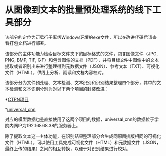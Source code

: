 
# 从图像到文本的批量预处理系统的线下工具部分

该部分的定位为可运行于离线Windows环境的exe文件，所以在改进代码后请查看打包文档进行部署。

该部分的主体功能为检索目标文件夹下的目标格式的文件，包含图像文件（JPG, PNG, BMP, TIF, GIF）和包含图像的文档（PDF），并将目标文件中图像中的文本提取或者识别出来进行整理得到元数据文件（JSON）、参考文本（TXT）、可视化文件（HTML），供线上分析、阅读和文档内容校对。

该部分分为文件预处理、文本检测、文本识别和识别结果整理四个部分，其中的文本检测和文本识别分别为对以下两个项目的封装改进：

*[CTPN项目](https://github.com/eragonruan/text-detection-ctpn)

*[universal_cnn](https://github.com/NJUOCR/universal_cnn)

对应的模型数据也是直接使用了这两个项目的数据，universal_cnn的数据位于学院内网IP为192.168.68.38的服务器上。

除了提取文本这一主体功能，在识别结果整理部分会生成同原图排版相同的可视化文件（HTML），可以使用工具完成可视化文件（HTML）和元数据文件（JSON，最终上传的结果）之间的相互转换，以便于对识别结果进行校对。






